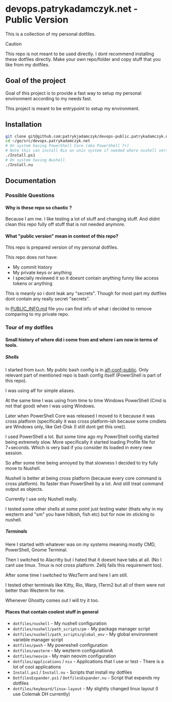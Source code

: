 # devops.patrykadamczyk.net - Public Version

This is a collection of my personal dotfiles.

> [!CAUTION]
> This repo is not meant to be used directly. I dont recommend installing these dotfiles directly.
> Make your own repo/folder and copy stuff that you like from my dotfiles.

## Goal of the project

Goal of this project is to provide a fast way to setup my personal environment according to my needs fast.

This project is meant to be entrypoint to setup my environment.

## Installation

```bash
git clone git@github.com:patrykjadamczyk/devops-public.patrykadamczyk.net.git ~/go/src/devops.patrykadamczyk.net
cd ~/go/src/devops.patrykadamczyk.net
# On system having PowerShell Core (aka PowerShell 7+)
# Note this can install Nix on unix system if needed where nushell version cant for now
./Install.ps1
# On system having Nushell
./Install.nu
```

## Documentation

### Possible Questions

#### Why is these repo so chaotic ?

Because I am me. I like testing a lot of stuff and changing stuff. And didnt clean this repo fully off stuff that is not needed anymore.

#### What "public version" mean in context of this repo?

This repo is prepared version of my personal dotfiles.

This repo does not have:

- My commit history
- My private keys or anything
- I specially reviewed it so it doesnt contain anything funny like access tokens or anything

This is meanly so i dont leak any "secrets". Though for most part my dotfiles dont contain any really secret "secrets".

In [PUBLIC_INFO.md](./PUBLIC_INFO.md) file you can find info of what i decided to remove comparing to my private repo.

### Tour of my dotfiles

#### Small history of where did i come from and where i am now in terms of tools.

##### Shells

I started from `bash`. My public bash config is in [alf-conf-public](https://github.com/patrykjadamczyk/alf-conf-public/). Only relevant part of mentioned repo is bash config itself (PowerShell is part of this repo).

I was using alf for simple aliases.

At the same time I was using from time to time Windows PowerShell (Cmd is not that good) when I was using Windows.

Later when PowerShell Core was released I moved to it because it was cross platform (specifically it was cross platform-ish because some cmdlets are Windows only, like Get-Disk (I still dont get this one)).

I used PowerShell a lot. But some time ago my PowerShell config started being extremely slow.
More specifically it started loading Profile file for 7+seconds. Which is very bad if you consider its loaded in every new session.

So after some time being annoyed by that slowness I decided to try fully move to Nushell.

Nushell is better at being cross platform (because every core command is cross platform). Its faster than PowerShell by a lot.
And still treat command output as objects.

Currently I use only Nushell really.

I tested some other shells at some point just testing water (thats why in my wezterm and "sm" you have hilbish, fish etc) but for now im sticking to nushell.

##### Terminals

Here I started with whatever was on my systems meaning mostly CMD, PowerShell, Gnome Terminal.

Then I switched to Alacritty but i hated that it doesnt have tabs at all. (No I cant use tmux. Tmux is not cross platform. Zellij fails this requirement too).

After some time I switched to WezTerm and here I am still.

I tested other terminals like Kitty, Rio, Warp, ITerm2 but all of them were not better than Wezterm for me.

Whenever Ghostty comes out I will try it too.

#### Places that contain coolest stuff in general

- `dotfiles/nushell` - My nushell configuration
- `dotfiles/nushell/path_scripts/pm` - My package manager script
- `dotfiles/nushell/path_scripts/global_env` - My global environment varieble manager script
- `dotfiles/pwsh` - My powreshell configuration
- `dotfiles/wezterm` - My wezterm configurationA
- `dotfiles/neovim` - My main neovim configuration
- `dotfiles/applications` / `nix` - Applications that I use or test - There is a lot of cool applications
- `Install.ps1` / `Install.nu` - Scripts that install my dotfiles
- `DotfilesExpander.ps1` / `DotfilesExpander.nu` - Script that expands my dotfiles
- `dotfiles/keyboard/linux-layout` - My slightly changed linux layout (I use Colemak DH currently)

